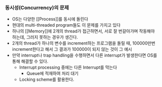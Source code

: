 ### 동시성(Concurrency)의 문제

- OS는 다양한 [[Process]]를 동시에 돌린다
- 현대의 multi-threaded program들도 이 문제를 가지고 있다
- 하나의 [[Memory]]에 2개의 thread가 접근하면서, 서로 잘 번갈아가며 작동해야 하는데, 그러지 못하는 경우가 생긴다.
- 2개의 thread가 하나의 변수를 increment하는 프로그램을 돌릴 때, 100000만번 increment한다고 해서 그 결과가 100000이 되지 않는 것이 그 예시
- 만약 interrupt나 trap handling을 수행하면서 다른 interrupt가 발생한다면 OS를 통해 해결할 수 있다.
	- Interrupt processing 중에는 다른 Interrupt를 막는다
		- Queue에 적재하여 처리 대기
	- Locking scheme를 활용한다.
